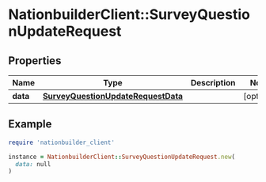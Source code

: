 # NationbuilderClient::SurveyQuestionUpdateRequest

## Properties

| Name | Type | Description | Notes |
| ---- | ---- | ----------- | ----- |
| **data** | [**SurveyQuestionUpdateRequestData**](SurveyQuestionUpdateRequestData.md) |  | [optional] |

## Example

```ruby
require 'nationbuilder_client'

instance = NationbuilderClient::SurveyQuestionUpdateRequest.new(
  data: null
)
```

